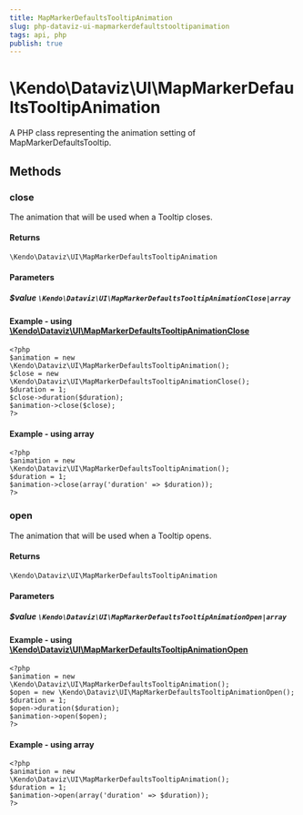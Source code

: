```yaml
---
title: MapMarkerDefaultsTooltipAnimation
slug: php-dataviz-ui-mapmarkerdefaultstooltipanimation
tags: api, php
publish: true
---
```


# \Kendo\Dataviz\UI\MapMarkerDefaultsTooltipAnimation

A PHP class representing the animation setting of MapMarkerDefaultsTooltip.


## Methods

### close

The animation that will be used when a Tooltip closes.

#### Returns
`\Kendo\Dataviz\UI\MapMarkerDefaultsTooltipAnimation`

#### Parameters

##### $value `\Kendo\Dataviz\UI\MapMarkerDefaultsTooltipAnimationClose|array`


#### Example - using [\Kendo\Dataviz\UI\MapMarkerDefaultsTooltipAnimationClose](/api/wrappers/php/Kendo/Dataviz/UI/MapMarkerDefaultsTooltipAnimationClose)
    <?php
    $animation = new \Kendo\Dataviz\UI\MapMarkerDefaultsTooltipAnimation();
    $close = new \Kendo\Dataviz\UI\MapMarkerDefaultsTooltipAnimationClose();
    $duration = 1;
    $close->duration($duration);
    $animation->close($close);
    ?>

#### Example - using array

    <?php
    $animation = new \Kendo\Dataviz\UI\MapMarkerDefaultsTooltipAnimation();
    $duration = 1;
    $animation->close(array('duration' => $duration));
    ?>

### open

The animation that will be used when a Tooltip opens.

#### Returns
`\Kendo\Dataviz\UI\MapMarkerDefaultsTooltipAnimation`

#### Parameters

##### $value `\Kendo\Dataviz\UI\MapMarkerDefaultsTooltipAnimationOpen|array`


#### Example - using [\Kendo\Dataviz\UI\MapMarkerDefaultsTooltipAnimationOpen](/api/wrappers/php/Kendo/Dataviz/UI/MapMarkerDefaultsTooltipAnimationOpen)
    <?php
    $animation = new \Kendo\Dataviz\UI\MapMarkerDefaultsTooltipAnimation();
    $open = new \Kendo\Dataviz\UI\MapMarkerDefaultsTooltipAnimationOpen();
    $duration = 1;
    $open->duration($duration);
    $animation->open($open);
    ?>

#### Example - using array

    <?php
    $animation = new \Kendo\Dataviz\UI\MapMarkerDefaultsTooltipAnimation();
    $duration = 1;
    $animation->open(array('duration' => $duration));
    ?>

